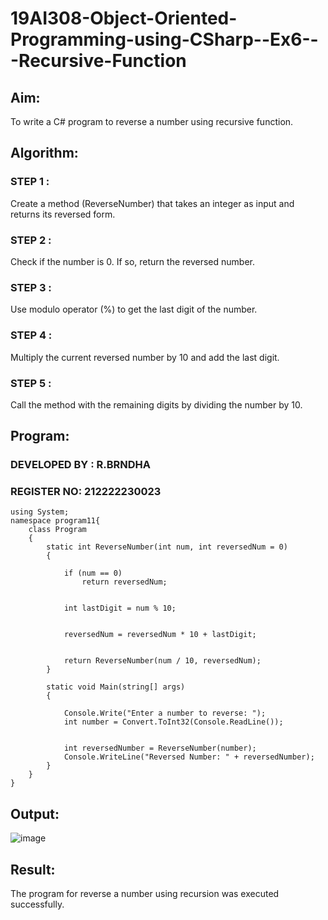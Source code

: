 # 19AI308-Object-Oriented-Programming-using-CSharp--Ex6---Recursive-Function


## Aim: 
To write a C# program to reverse a number using recursive function.

## Algorithm:

### STEP 1 : 
Create a method (ReverseNumber) that takes an integer as input and returns its reversed form.
### STEP 2 :
 Check if the number is 0. If so, return the reversed number.
### STEP 3 :
 Use modulo operator (%) to get the last digit of the number.
### STEP 4 :
 Multiply the current reversed number by 10 and add the last digit.
### STEP 5 :
 Call the method with the remaining digits by dividing the number by 10.

## Program:

### DEVELOPED BY : R.BRNDHA
### REGISTER NO: 212222230023

```
using System;
namespace program11{
    class Program
    {
        static int ReverseNumber(int num, int reversedNum = 0)
        {
           
            if (num == 0)
                return reversedNum;
            
           
            int lastDigit = num % 10;
            
            
            reversedNum = reversedNum * 10 + lastDigit;
            
            
            return ReverseNumber(num / 10, reversedNum);
        }
    
        static void Main(string[] args)
        {
         
            Console.Write("Enter a number to reverse: ");
            int number = Convert.ToInt32(Console.ReadLine());
    
            
            int reversedNumber = ReverseNumber(number);
            Console.WriteLine("Reversed Number: " + reversedNumber);
        }
    }
}
```
## Output:
![image](https://github.com/22008686/19AI308-Object-Oriented-Programming-using-CSharp--Ex6---Recursive-Function/assets/118889143/9394c891-7e1e-41ae-800b-e18f3de59ab4)

## Result:
The program for reverse a number using recursion was executed successfully.
